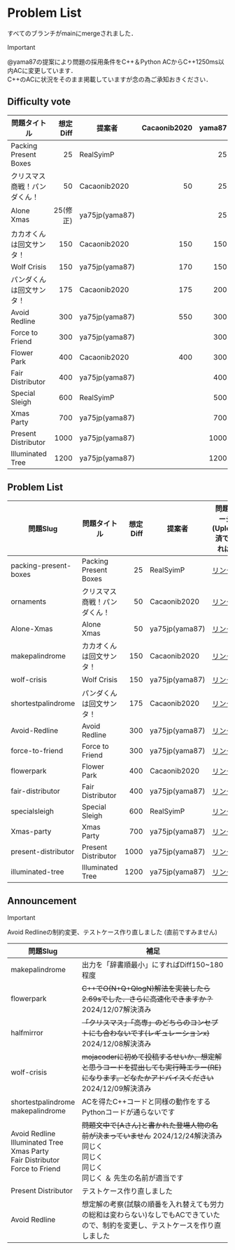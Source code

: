 # Problem List

すべてのブランチがmainにmergeされました．
> [!important]
> @yama87の提案により問題の採用条件をC++＆Python ACからC++1250ms以内ACに変更しています．  
> C++のACに状況をそのまま掲載していますが念の為ご承知おきください．


## Difficulty vote
| 問題タイトル | 想定Diff | 提案者 | Cacaonib2020 | yama87 | RealSymP |
| - | -: | - | -: | -: | -: |
| Packing Present Boxes | 25 | RealSyimP |  | 25 | 25 |
| クリスマス商戦！パンダくん！ | 50 | Cacaonib2020 | 50 | 25 | 50 |
| Alone Xmas | 25(修正) | ya75jp(yama87) |  | 25 |  |
| カカオくんは回文サンタ！ | 150 | Cacaonib2020 | 150 | 150 | 150 |
| Wolf Crisis | 150 | ya75jp(yama87) |   170| 150 | 150 |
| パンダくんは回文サンタ！ | 175 | Cacaonib2020 | 175 | 200 | 175 |
| Avoid Redline | 300 | ya75jp(yama87) |  550| 300 | 550 |
| Force to Friend | 300 | ya75jp(yama87) |  | 300 |  |
| Flower Park | 400 | Cacaonib2020 | 400 | 300 |  |
| Fair Distributor | 400 | ya75jp(yama87) |  | 400 |  |
| Special Sleigh | 600 | RealSyimP |  | 500 | 600 |
| Xmas Party | 700 | ya75jp(yama87) |  | 700 |  |
| Present Distributor | 1000 | ya75jp(yama87) |  | 1000 | 1000 |
| Illuminated Tree | 1200 | ya75jp(yama87) |  | 1200 |  |

## Problem List

| 問題Slug              | 問題タイトル                 | 想定Diff | 提案者         | 問題ページ(Upload済であれば)                                               | C++<br>1250msAC | 
| --------------------- | ---------------------------- | --------: | -------------- | -------------------------------------------------------------------------- | :---------------: | 
| packing-present-boxes | Packing Present Boxes        | 25       | RealSyimP      | [リンク](https://mojacoder.app/users/SyimP/problems/packing-present-boxes) |  o               | 
| ornaments             | クリスマス商戦！パンダくん！ | 50       | Cacaonib2020   | [リンク](https://mojacoder.app/users/CacaoNiB/problems/ornaments)          | o               | 
| Alone-Xmas            | Alone Xmas                   | 50       | ya75jp(yama87) | [リンク](https://mojacoder.app/users/ya75jp/problems/Alone-Xmas)           | o               | 
| makepalindrome        | カカオくんは回文サンタ！     | 150      | Cacaonib2020   | [リンク](https://mojacoder.app/users/CacaoNiB/problems/makepalindrome)     | o               | 
| wolf-crisis           | Wolf Crisis                  | 150      | ya75jp(yama87) | [リンク](https://mojacoder.app/users/ya75jp/problems/wolf-crisis)          | o               | 
| shortestpalindrome    | パンダくんは回文サンタ！     | 175      | Cacaonib2020   | [リンク](https://mojacoder.app/users/CacaoNiB/problems/shortestpalindrome) | o               | 
| Avoid-Redline         | Avoid Redline                | 300      | ya75jp(yama87) | [リンク](https://mojacoder.app/users/ya75jp/problems/Avoid-Redline)        | o               | 
| force-to-friend       | Force to Friend              | 300      | ya75jp(yama87) | [リンク](https://mojacoder.app/users/ya75jp/problems/force-to-friend)      | o               | 
| flowerpark            | Flower Park                  | 400      | Cacaonib2020   | [リンク](https://mojacoder.app/users/CacaoNiB/problems/flowerpark)         | o               | 
| fair-distributor      | Fair Distributor             | 400      | ya75jp(yama87) | [リンク](https://mojacoder.app/users/ya75jp/problems/fair-distributor)     | o               | 
| specialsleigh         | Special Sleigh               | 600      | RealSyimP      | [リンク](https://mojacoder.app/users/SyimP/problems/specialsleigh)         | o                | 
| Xmas-party            | Xmas Party                   | 700      | ya75jp(yama87) | [リンク](https://mojacoder.app/users/ya75jp/problems/Xmas-party)           | o               | 
| present-distributor   | Present Distributor          | 1000     | ya75jp(yama87) | [リンク](https://mojacoder.app/users/ya75jp/problems/present-distributor)  | o               | 
| illuminated-tree      | Illuminated Tree             | 1200     | ya75jp(yama87) | [リンク](https://mojacoder.app/users/ya75jp/problems/illuminated-tree)     | o               | 

## Announcement

>[!important]
> Avoid Redlineの制約変更、テストケース作り直しました (直前ですみません)

| 問題Slug  | 補足 |
| - | - |
| makepalindrome | 出力を「辞書順最小」にすればDiff150~180程度 |
| flowerpark | ~~C++でO(N+Q+QlogN)解法を実装したら2.69sでした．さらに高速化できますか？~~ 2024/12/07解決済み|
| halfmirror | ~~「クリスマス」「高専」のどちらのコンセプトにも合わないです(レギュレーションx)~~ 2024/12/08解決済み |
| wolf-crisis | ~~mojacoderに初めて投稿するせいか、想定解と思うコードを提出しても実行時エラー(RE)になります。どなたかアドバイスください~~ 2024/12/09解決済み |
| shortestpalindrome<br>makepalindrome | ACを得たC++コードと同様の動作をするPythonコードが通らないです |
| Avoid Redline<br>Illuminated Tree<br>Xmas Party<br>Fair Distributor<br>Force to Friend| ~~問題文中で[Aさん]と書かれた登場人物の名前が決まっていません~~ 2024/12/24解決済み<br>同じく<br>同じく<br>同じく<br>同じく ＆ 先生の名前が適当です |
| Present Distributor | テストケース作り直しました |
| Avoid Redline | 想定解の考察(試験の順番を入れ替えても労力の総和は変わらない)なしでもACできていたので、制約を変更し、テストケースを作り直しました |
